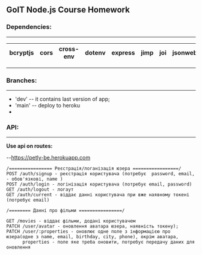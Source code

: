 ## GoIT Node.js Course Homework

### Dependencies:

---

| bcryptjs | cors | cross-env | dotenv | express | jimp | joi | jsonwebtoken | mongoose | http-errors |
| -------- | ---- | --------- | ------ | ------- | ---- | --- | ------------ | -------- | ----------- |

---

### Branches:

---

- 'dev' -- it contains last version of app;
- 'main' -- deploy to heroku
-

### API:

---

**Use api on routes:**

--https://petly-be.herokuapp.com

```
/================ Реєстрація/логанізація юзера =================/
POST /auth/signup - реєстрація користувача (потребує  password, email, - обов'язкові, name )
POST /auth/login - логінізація користувача (потребує email, password)
GET /auth/logout - логаут
GET /auth/current - віддає данні користувача при вже наявному токені (потребує email)

/======== Данні про фільми ================/

GET /movies - віддає фільми, додані користувачем
PATCH /user/avatar - оновлення аватара юзера, наявність токену);
PATCH /user/:properties - оновлює одне поле з інформацією про юзера(одне з name, email, birthday, city, phone), окрім аватара,
      properties - поле яке треба оновити, потребує передачу даних для оновлення


